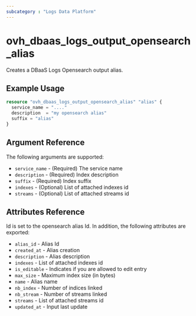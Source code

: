 ```yaml
---
subcategory : "Logs Data Platform"
---
```


# ovh_dbaas_logs_output_opensearch_alias

Creates a DBaaS Logs Opensearch output alias.

## Example Usage

```terraform
resource "ovh_dbaas_logs_output_opensearch_alias" "alias" {
  service_name = "...."
  description  = "my opensearch alias"
  suffix = "alias"
}
```

## Argument Reference

The following arguments are supported:
* `service_name` - (Required) The service name
* `description` - (Required) Index description
* `suffix` - (Required) Index suffix
* `indexes` - (Optional) List of attached indexes id
* `streams` - (Optional) List of attached streams id

## Attributes Reference

Id is set to the opensearch alias Id. In addition, the following attributes are exported:

* `alias_id` - Alias Id
* `created_at` - Alias creation
* `description` - Alias description
* `indexes` - List of attached indexes id
* `is_editable` - Indicates if you are allowed to edit entry
* `max_size` - Maximum index size (in bytes)
* `name` - Alias name
* `nb_index` - Number of indices linked
* `nb_stream` - Number of streams linked
* `streams` - List of attached streams id
* `updated_at` - Input last update
